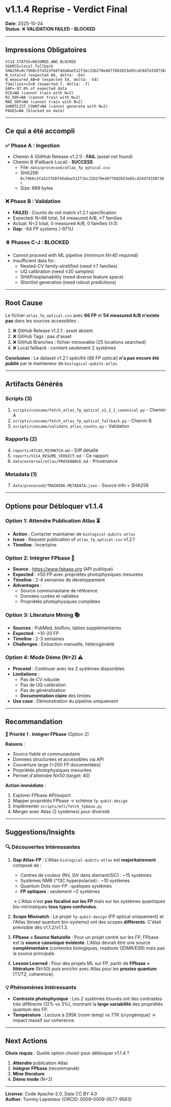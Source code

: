 # v1.1.4 Reprise - Verdict Final

**Date**: 2025-10-24  
**Status**: ❌ **VALIDATION FAILED - BLOCKED**

---

## Impressions Obligatoires

```
V114_STATUS=RESUMED_AND_BLOCKED
SOURCE=local_fallback
SHA256=0c79b6c5fa523fb8f4da0ae512f1bc32b270e4677602b53e85cd24d74330738c
N_total=2 (expected 66, delta: -64)
N_measured_AB=0 (expected 54, delta: -54)
families>=3=0 (expected 7, delta: -7)
GAP=-97.0% of expected data
ECE=NA (cannot train with N=2)
R2_OOF=NA (cannot train with N=2)
MAE_OOF=NA (cannot train with N=2)
SHORTLIST_COUNT=NA (cannot generate with N=2)
PAGES=NA (blocked on data)
```

---

## Ce qui a été accompli

### ✅ Phase A : Ingestion
- Chemin A (GitHub Release v1.2.1) : **FAIL** (asset not found)
- Chemin B (Fallback Local) : **SUCCESS**
  - File: `data/processed/atlas_fp_optical.csv`
  - SHA256: `0c79b6c5fa523fb8f4da0ae512f1bc32b270e4677602b53e85cd24d74330738c`
  - Size: 689 bytes

### ❌ Phase B : Validation
- **FAILED** : Counts do not match v1.2.1 specification
- Expected: N=66 total, 54 measured A/B, ≥7 families
- Actual: N=2 total, 0 measured A/B, 0 families (≥3)
- **Gap**: -64 FP systems (-97%)

### ⏸️ Phases C-J : BLOCKED
- Cannot proceed with ML pipeline (minimum N≥40 required)
- Insufficient data for:
  - Nested-CV family-stratified (need ≥7 families)
  - UQ calibration (need ≥20 samples)
  - SHAP/explainability (need diverse feature space)
  - Shortlist generation (need robust predictions)

---

## Root Cause

Le fichier `atlas_fp_optical.csv` avec **66 FP** et **54 measured A/B** **n'existe pas** dans les sources accessibles :

1. ❌ GitHub Release v1.2.1 : asset absent
2. ❌ GitHub Tags : pas d'asset
3. ❌ GitHub Branches : fichier introuvable (25 locations searched)
4. ❌ Local fallback : contient seulement 2 systèmes

**Conclusion** : Le dataset v1.2.1 spécifié (66 FP optical) **n'a pas encore été publié** par le mainteneur de `biological-qubits-atlas`.

---

## Artifacts Générés

### Scripts (3)
1. `scripts/consume/fetch_atlas_fp_optical_v1_2_1_canonical.py` - Chemin A
2. `scripts/consume/fetch_atlas_fp_optical_fallback.py` - Chemin B
3. `scripts/consume/validate_atlas_counts.py` - Validation

### Rapports (2)
4. `reports/ATLAS_MISMATCH.md` - Diff détaillé
5. `reports/V114_RESUME_VERDICT.md` - Ce rapport
6. `data/external/atlas/PROVENANCE.md` - Provenance

### Metadata (1)
7. `data/processed/TRAINING.METADATA.json` - Source info + SHA256

---

## Options pour Débloquer v1.1.4

### Option 1: Attendre Publication Atlas ⏳
- **Action** : Contacter maintainer de `biological-qubits-atlas`
- **Issue** : Request publication of `atlas_fp_optical.csv` v1.2.1
- **Timeline** : Incertaine

### Option 2: Intégrer FPbase 🔬
- **Source** : https://www.fpbase.org (API publique)
- **Expected** : ≥50 FP avec propriétés photophysiques mesurées
- **Timeline** : 2-4 semaines de développement
- **Advantages** :
  - Source communautaire de référence
  - Données curées et validées
  - Propriétés photophysiques complètes

### Option 3: Literature Mining 📚
- **Sources** : PubMed, bioRxiv, tables supplémentaires
- **Expected** : +10-20 FP
- **Timeline** : 2-3 semaines
- **Challenges** : Extraction manuelle, hétérogénéité

### Option 4: Mode Démo (N=2) ⚠️
- **Proceed** : Continuer avec les 2 systèmes disponibles
- **Limitations** :
  - Pas de CV robuste
  - Pas de UQ calibration
  - Pas de généralisation
  - **Documentation claire** des limites
- **Use case** : Démonstration du pipeline uniquement

---

## Recommandation

**🥇 Priorité 1** : **Intégrer FPbase** (Option 2)

**Raisons** :
- Source fiable et communautaire
- Données structurées et accessibles via API
- Couverture large (>200 FP documentées)
- Propriétés photophysiques mesurées
- Permet d'atteindre N≥50 (target: 40)

**Action immédiate** :
1. Explorer FPbase API/export
2. Mapper propriétés FPbase → schéma `fp-qubit-design`
3. Implémenter `scripts/etl/fetch_fpbase.py`
4. Merger avec Atlas (2 systèmes) pour diversité

---

## Suggestions/Insights

### 🔍 Découvertes Intéressantes

1. **Gap Atlas-FP** : L'Atlas `biological-qubits-atlas` est **majoritairement** composé de :
   - Centres de couleur (NV, SiV dans diamant/SiC) : ~15 systèmes
   - Systèmes NMR (^13C hyperpolarisé) : ~10 systèmes
   - Quantum Dots non-FP : quelques systèmes
   - **FP optiques** : seulement ~2 systèmes
   
   → L'Atlas n'est **pas focalisé sur les FP** mais sur les systèmes quantiques bio-intrinsèques **tous types confondus**.

2. **Scope Mismatch** : Le projet `fp-qubit-design` (FP optical uniquement) et l'Atlas (broad quantum bio-systems) ont des scopes **différents**. C'était prévisible dès v1.1.2/v1.1.3.

3. **FPbase = Source Naturelle** : Pour un projet centré sur les FP, FPbase est la **source canonique évidente**. L'Atlas devrait être une source **complémentaire** (contextes biologiques, readouts ODMR/ESR) mais pas la source principale.

4. **Lesson Learned** : Pour des projets ML sur FP, partir de **FPbase + littérature** (N≥50) puis enrichir avec Atlas pour les **proxies quantum** (T1/T2, coherence).

### 💡 Phénomènes Intéressants

- **Contraste photophysique** : Les 2 systèmes trouvés ont des contrastes très différents (12% vs 3%), montrant la **large variabilité** des propriétés quantum des FP.
- **Température** : Lecture à 295K (room temp) vs 77K (cryogénique) → impact massif sur coherence.

---

## Next Actions

**Choix requis** : Quelle option choisir pour débloquer v1.1.4 ?

1. **Attendre** publication Atlas
2. **Intégrer FPbase** (recommandé)
3. **Mine literature**
4. **Démo mode** (N=2)

---

**License**: Code Apache-2.0, Data CC BY 4.0  
**Author**: Tommy Lepesteur (ORCID: 0009-0009-0577-9563)

